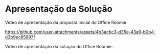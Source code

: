 # Apresentação da Solução

Vídeo de apresentação da proposta inicial do Office Roomie:

https://github.com/user-attachments/assets/4b3acbc3-d35e-43a9-b0b4-d3b9ec85697f

Vídeo de apresentação da solução do Office Roomie:

